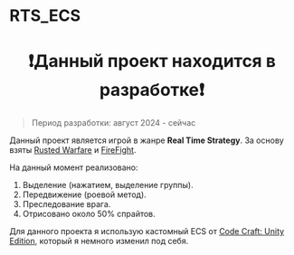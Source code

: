 <h1>RTS_ECS</h1>
<h1 align="center"style="font-size: 30px;">❗Данный проект находится в разработке❗</h1>

>Период разработки: август 2024 - сейчас

Данный проект является игрой в жанре **Real Time Strategy**. За основу взяты [Rusted Warfare](https://store.steampowered.com/app/647960/Rusted_Warfare__RTS/) и [FireFight](https://store.steampowered.com/app/500190/Firefight/).

На данный момент реализовано:
1. Выделение (нажатием, выделение группы).
2. Передвижение (роевой метод).
3. Преследование врага.
4. Отрисовано около 50% спрайтов.

Для данного проекта я использую кастомный ECS от [Code Craft: Unity Edition](https://www.youtube.com/@CodeCraftUnityEdition), который я немного изменил под себя. 
